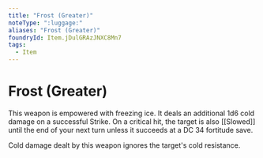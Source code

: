 ```yaml
---
title: "Frost (Greater)"
noteType: ":luggage:"
aliases: "Frost (Greater)"
foundryId: Item.jDulGRAzJNXC8Mn7
tags:
  - Item
---
```


# Frost (Greater)

This weapon is empowered with freezing ice. It deals an additional 1d6 cold damage on a successful Strike. On a critical hit, the target is also [[Slowed]] until the end of your next turn unless it succeeds at a DC 34 fortitude save.

Cold damage dealt by this weapon ignores the target's cold resistance.
